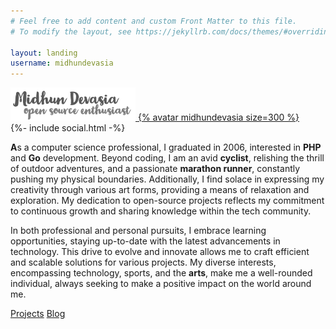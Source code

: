 ```yaml
---
# Feel free to add content and custom Front Matter to this file.
# To modify the layout, see https://jekyllrb.com/docs/themes/#overriding-theme-defaults

layout: landing
username: midhundevasia
---
```


<div class="m-1 p-2 pt-2 row ">
    <div class="col-12 col-md-4 text-center">
        <a href="/" ><img src="/logo.png" width="200px" class="mb-2">
        {% avatar midhundevasia size=300 %}
        </a>
        <div class="pt-3">
        {%- include social.html -%}
        </div>
    </div>
    <div class="col-12 col-md-8 text-muted text-justify">
        <p class="fs-4"><strong>A</strong>s a computer science professional, I graduated in 2006, interested in <strong>PHP</strong> and <strong>Go</strong> development. Beyond coding, I am an avid <strong>cyclist</strong>, relishing the thrill of outdoor adventures, and a passionate <strong>marathon runner</strong>, constantly pushing my physical boundaries. Additionally, I find solace in expressing my creativity through various art forms, providing a means of relaxation and exploration. My dedication to open-source projects reflects my commitment to continuous growth and sharing knowledge within the tech community. </p>
        <p>
        In both professional and personal pursuits, I embrace learning opportunities, staying up-to-date with the latest advancements in technology. This drive to evolve and innovate allows me to craft efficient and scalable solutions for various projects. My diverse interests, encompassing technology, sports, and the <strong>arts</strong>, make me a well-rounded individual, always seeking to make a positive impact on the world around me.
        </p>
        <p class="text-center">
            <a class="btn btn-primary btn-sm text-light" href="/projects">Projects</a>
            <a class="btn btn-primary btn-sm text-light" href="/blog">Blog</a>
        </p>
    </div>
</div>
